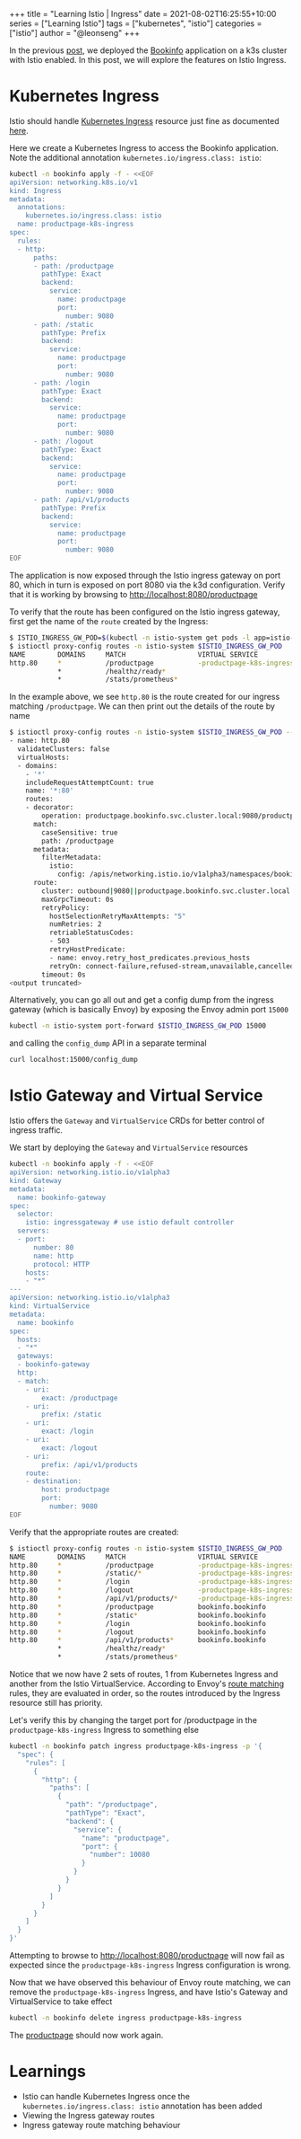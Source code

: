 +++
title = "Learning Istio | Ingress"
date = 2021-08-02T16:25:55+10:00
series = ["Learning Istio"]
tags = ["kubernetes", "istio"]
categories = ["istio"]
author = "@leonseng"
+++

In the previous [post](/posts/learning-istio/01-setup/), we deployed the [Bookinfo](https://istio.io/latest/docs/examples/bookinfo/#deploying-the-application) application on a k3s cluster with Istio enabled. In this post, we will explore the features on Istio Ingress.

# Kubernetes Ingress

Istio should handle [Kubernetes Ingress](https://kubernetes.io/docs/concepts/services-networking/ingress/) resource just fine as documented [here](https://istio.io/latest/docs/tasks/traffic-management/ingress/kubernetes-ingress/).

Here we create a Kubernetes Ingress to access the Bookinfo application. Note the additional annotation `kubernetes.io/ingress.class: istio`:

```Bash
kubectl -n bookinfo apply -f - <<EOF
apiVersion: networking.k8s.io/v1
kind: Ingress
metadata:
  annotations:
    kubernetes.io/ingress.class: istio
  name: productpage-k8s-ingress
spec:
  rules:
  - http:
      paths:
      - path: /productpage
        pathType: Exact
        backend:
          service:
            name: productpage
            port:
              number: 9080
      - path: /static
        pathType: Prefix
        backend:
          service:
            name: productpage
            port:
              number: 9080
      - path: /login
        pathType: Exact
        backend:
          service:
            name: productpage
            port:
              number: 9080
      - path: /logout
        pathType: Exact
        backend:
          service:
            name: productpage
            port:
              number: 9080
      - path: /api/v1/products
        pathType: Prefix
        backend:
          service:
            name: productpage
            port:
              number: 9080
EOF
```

The application is now exposed through the Istio ingress gateway on port 80, which in turn is exposed on port 8080 via the k3d configuration. Verify that it is working by browsing to [http://localhost:8080/productpage](http://localhost:8080/productpage)

To verify that the route has been configured on the Istio ingress gateway, first get the name of the `route` created by the Ingress:

```Bash
$ ISTIO_INGRESS_GW_POD=$(kubectl -n istio-system get pods -l app=istio-ingressgateway -o jsonpath='{.items[*].metadata.name}')
$ istioctl proxy-config routes -n istio-system $ISTIO_INGRESS_GW_POD
NAME        DOMAINS     MATCH                  VIRTUAL SERVICE
http.80     *           /productpage           -productpage-k8s-ingress-istio-autogenerated-k8s-ingress.bookinfo
            *           /healthz/ready*
            *           /stats/prometheus*
```

In the example above, we see `http.80` is the route created for our ingress matching `/productpage`. We can then print out the details of the route by name

```Bash
$ istioctl proxy-config routes -n istio-system $ISTIO_INGRESS_GW_POD --name http.80 -o yaml
- name: http.80
  validateClusters: false
  virtualHosts:
  - domains:
    - '*'
    includeRequestAttemptCount: true
    name: '*:80'
    routes:
    - decorator:
        operation: productpage.bookinfo.svc.cluster.local:9080/productpage
      match:
        caseSensitive: true
        path: /productpage
      metadata:
        filterMetadata:
          istio:
            config: /apis/networking.istio.io/v1alpha3/namespaces/bookinfo/virtual-service/-productpage-k8s-ingress-istio-autogenerated-k8s-ingress
      route:
        cluster: outbound|9080||productpage.bookinfo.svc.cluster.local
        maxGrpcTimeout: 0s
        retryPolicy:
          hostSelectionRetryMaxAttempts: "5"
          numRetries: 2
          retriableStatusCodes:
          - 503
          retryHostPredicate:
          - name: envoy.retry_host_predicates.previous_hosts
          retryOn: connect-failure,refused-stream,unavailable,cancelled,retriable-status-codes
        timeout: 0s
<output truncated>
```

Alternatively, you can go all out and get a config dump from the ingress gateway (which is basically Envoy) by exposing the Envoy admin port `15000`

```Bash
kubectl -n istio-system port-forward $ISTIO_INGRESS_GW_POD 15000
```

and calling the `config_dump` API in a separate terminal

```Bash
curl localhost:15000/config_dump
```

# Istio Gateway and Virtual Service

Istio offers the `Gateway` and `VirtualService` CRDs for better control of ingress traffic.

We start by deploying the `Gateway` and `VirtualService` resources

```Bash
kubectl -n bookinfo apply -f - <<EOF
apiVersion: networking.istio.io/v1alpha3
kind: Gateway
metadata:
  name: bookinfo-gateway
spec:
  selector:
    istio: ingressgateway # use istio default controller
  servers:
  - port:
      number: 80
      name: http
      protocol: HTTP
    hosts:
    - "*"
---
apiVersion: networking.istio.io/v1alpha3
kind: VirtualService
metadata:
  name: bookinfo
spec:
  hosts:
  - "*"
  gateways:
  - bookinfo-gateway
  http:
  - match:
    - uri:
        exact: /productpage
    - uri:
        prefix: /static
    - uri:
        exact: /login
    - uri:
        exact: /logout
    - uri:
        prefix: /api/v1/products
    route:
    - destination:
        host: productpage
        port:
          number: 9080
EOF
```

Verify that the appropriate routes are created:

```Bash
$ istioctl proxy-config routes -n istio-system $ISTIO_INGRESS_GW_POD
NAME        DOMAINS     MATCH                  VIRTUAL SERVICE
http.80     *           /productpage           -productpage-k8s-ingress-istio-autogenerated-k8s-ingress.bookinfo
http.80     *           /static/*              -productpage-k8s-ingress-istio-autogenerated-k8s-ingress.bookinfo
http.80     *           /login                 -productpage-k8s-ingress-istio-autogenerated-k8s-ingress.bookinfo
http.80     *           /logout                -productpage-k8s-ingress-istio-autogenerated-k8s-ingress.bookinfo
http.80     *           /api/v1/products/*     -productpage-k8s-ingress-istio-autogenerated-k8s-ingress.bookinfo
http.80     *           /productpage           bookinfo.bookinfo
http.80     *           /static*               bookinfo.bookinfo
http.80     *           /login                 bookinfo.bookinfo
http.80     *           /logout                bookinfo.bookinfo
http.80     *           /api/v1/products*      bookinfo.bookinfo
            *           /healthz/ready*
            *           /stats/prometheus*
```

Notice that we now have 2 sets of routes, 1 from Kubernetes Ingress and another from the Istio VirtualService. According to Envoy's [route matching](https://www.envoyproxy.io/docs/envoy/latest/configuration/http/http_conn_man/route_matching) rules, they are evaluated in order, so the routes introduced by the Ingress resource still has priority.

Let's verify this by changing the target port for /productpage in the `productpage-k8s-ingress` Ingress to something else

```Bash
kubectl -n bookinfo patch ingress productpage-k8s-ingress -p '{
  "spec": {
    "rules": [
      {
        "http": {
          "paths": [
            {
              "path": "/productpage",
              "pathType": "Exact",
              "backend": {
                "service": {
                  "name": "productpage",
                  "port": {
                    "number": 10080
                  }
                }
              }
            }
          ]
        }
      }
    ]
  }
}'
```

Attempting to browse to [http://localhost:8080/productpage](http://localhost:8080/productpage) will now fail as expected since the `productpage-k8s-ingress` Ingress configuration is wrong.

Now that we have observed this behaviour of Envoy route matching, we can remove the `productpage-k8s-ingress` Ingress, and have Istio's Gateway and VirtualService to take effect

```Bash
kubectl -n bookinfo delete ingress productpage-k8s-ingress
```

The [productpage](http://localhost:8080/productpage) should now work again.


# Learnings

- Istio can handle Kubernetes Ingress once the `kubernetes.io/ingress.class: istio` annotation has been added
- Viewing the Ingress gateway routes
- Ingress gateway route matching behaviour
